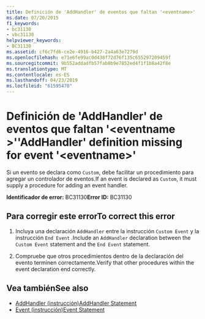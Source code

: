 ```yaml
---
title: Definición de 'AddHandler' de eventos que faltan '<eventname>'
ms.date: 07/20/2015
f1_keywords:
- bc31130
- vbc31130
helpviewer_keywords:
- BC31130
ms.assetid: cf6c7fd6-ce2e-4916-b427-2a4a63e7279d
ms.openlocfilehash: e71e6fe99ac0d438f72d76f135c655297209459f
ms.sourcegitcommit: 9b552addadfb57fab0b9e7852ed4f1f1b8a42f8e
ms.translationtype: MT
ms.contentlocale: es-ES
ms.lasthandoff: 04/23/2019
ms.locfileid: "61595470"
---
```

# <a name="addhandler-definition-missing-for-event-eventname"></a><span data-ttu-id="d2075-102">Definición de 'AddHandler' de eventos que faltan '\<eventname >'</span><span class="sxs-lookup"><span data-stu-id="d2075-102">'AddHandler' definition missing for event '\<eventname>'</span></span>
<span data-ttu-id="d2075-103">Si un evento se declara como `Custom`, debe facilitar un procedimiento para agregar un controlador de eventos.</span><span class="sxs-lookup"><span data-stu-id="d2075-103">If an event is declared as `Custom`, it must supply a procedure for adding an event handler.</span></span>  
  
 <span data-ttu-id="d2075-104">**Identificador de error:** BC31130</span><span class="sxs-lookup"><span data-stu-id="d2075-104">**Error ID:** BC31130</span></span>  
  
## <a name="to-correct-this-error"></a><span data-ttu-id="d2075-105">Para corregir este error</span><span class="sxs-lookup"><span data-stu-id="d2075-105">To correct this error</span></span>  
  
1. <span data-ttu-id="d2075-106">Incluya una declaración `AddHandler` entre la instrucción `Custom Event` y la instrucción `End Event` .</span><span class="sxs-lookup"><span data-stu-id="d2075-106">Include an `AddHandler` declaration between the `Custom Event` statement and the `End Event` statement.</span></span>  
  
2. <span data-ttu-id="d2075-107">Compruebe que otros procedimientos dentro de la declaración del evento terminen correctamente.</span><span class="sxs-lookup"><span data-stu-id="d2075-107">Verify that other procedures within the event declaration end correctly.</span></span>  
  
## <a name="see-also"></a><span data-ttu-id="d2075-108">Vea también</span><span class="sxs-lookup"><span data-stu-id="d2075-108">See also</span></span>

- [<span data-ttu-id="d2075-109">AddHandler (instrucción)</span><span class="sxs-lookup"><span data-stu-id="d2075-109">AddHandler Statement</span></span>](../../visual-basic/language-reference/statements/addhandler-statement.md)
- [<span data-ttu-id="d2075-110">Event (instrucción)</span><span class="sxs-lookup"><span data-stu-id="d2075-110">Event Statement</span></span>](../../visual-basic/language-reference/statements/event-statement.md)
